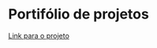 <h1>Portifólio de projetos</h1>
<a href="https://riordansantos.netlify.app/" target="_blank">Link para o projeto</a>

